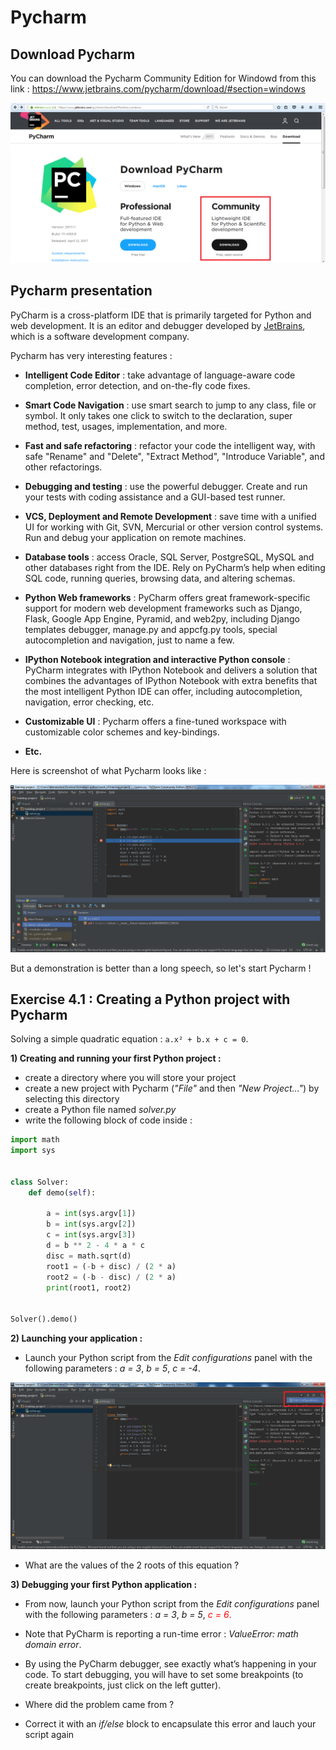 # Pycharm

## Download Pycharm

You can download the Pycharm Community Edition for Windowd from this link : https://www.jetbrains.com/pycharm/download/#section=windows

![python-download](../../../images/python-download.png)


## Pycharm presentation

PyCharm is a cross-platform IDE that is primarily targeted for Python and web development. It is an editor and debugger developed by [JetBrains](https://www.jetbrains.com/), which is a software development company.

Pycharm has very interesting features :

- **Intelligent Code Editor** : take advantage of language-aware code completion, error detection, and on-the-fly code fixes.

- **Smart Code Navigation** : use smart search to jump to any class, file or symbol. It only takes one click to switch to the declaration, super method, test, usages, implementation, and more.

- **Fast and safe refactoring** : refactor your code the intelligent way, with safe "Rename" and "Delete", "Extract Method", "Introduce Variable", and other refactorings.

- **Debugging and testing** : use the powerful debugger. Create and run your tests with coding assistance and a GUI-based test runner.

- **VCS, Deployment and Remote Development** : save time with a unified UI for working with Git, SVN, Mercurial or other version control systems. Run and debug your application on remote machines.

- **Database tools** : access Oracle, SQL Server, PostgreSQL, MySQL and other databases right from the IDE. Rely on PyCharm’s help when editing SQL code, running queries, browsing data, and altering schemas.

- **Python Web frameworks** : PyCharm offers great framework-specific support for modern web development frameworks such as Django, Flask, Google App Engine, Pyramid, and web2py, including Django templates debugger, manage.py and appcfg.py tools, special autocompletion and navigation, just to name a few.

- **IPython Notebook integration and interactive Python console** : PyCharm integrates with IPython Notebook and delivers a solution that combines the advantages of IPython Notebook with extra benefits that the most intelligent Python IDE can offer, including autocompletion, navigation, error checking, etc.

- **Customizable UI** : Pycharm offers a fine-tuned workspace with customizable color schemes and key-bindings.

- **Etc.**

Here is screenshot of what Pycharm looks like :

![pycharm-presentation](../../../images/pycharm-presentation.png)

But a demonstration is better than a long speech, so let's start Pycharm !


## Exercise 4.1 : Creating a Python project with Pycharm

Solving a simple quadratic equation : `a.x² + b.x + c = 0`.

**1) Creating and running your first Python project :**

- create a directory where you will store your project
- create a new project with Pycharm (*"File"* and then *"New Project..."*) by selecting this directory
- create a Python file named *solver.py*
- write the following block of code inside :

```python
import math
import sys


class Solver:
    def demo(self):

        a = int(sys.argv[1])
        b = int(sys.argv[2])
        c = int(sys.argv[3])
        d = b ** 2 - 4 * a * c
        disc = math.sqrt(d)
        root1 = (-b + disc) / (2 * a)
        root2 = (-b - disc) / (2 * a)
        print(root1, root2)


Solver().demo()
```

**2) Launching your application :**

- Launch your Python script from the *Edit configurations* panel with the following parameters : *a = 3*, *b = 5*, *c = -4*.

![pycharm-edit-configurations](../../../images/pycharm-edit-configurations.png)

- What are the values of the 2 roots of this equation ?

**3) Debugging your first Python application :**

- From now, launch your Python script from the *Edit configurations* panel with the following parameters : *a = 3*, *b = 5*, <span style="color:red">*c = 6*<span>.

- Note that PyCharm is reporting a run-time error : *ValueError: math domain error*.

- By using the PyCharm debugger, see exactly what’s happening in your code. To start debugging, you will have to set some breakpoints (to create breakpoints, just click on the left gutter).

- Where did the problem came from ?

- Correct it with an *if/else* block to encapsulate this error and lauch your script again
